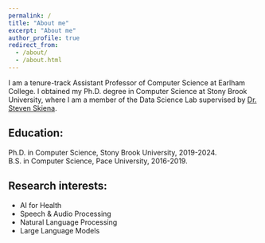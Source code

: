 ```yaml
---
permalink: /
title: "About me"
excerpt: "About me"
author_profile: true
redirect_from: 
  - /about/
  - /about.html
---
```


I am a tenure-track Assistant Professor of Computer Science at Earlham College. I obtained my Ph.D. degree in Computer Science at Stony Brook University, where I am a member of the Data Science Lab supervised by <a href="https://www3.cs.stonybrook.edu/~skiena/" target="_blank">Dr. Steven Skiena</a>.

<h2>Education:</h2>
Ph.D. in Computer Science, Stony Brook University, 2019-2024. <br>
B.S. in Computer Science, Pace University, 2016-2019.

<h2>Research interests:</h2>
<ul>
  <li>AI for Health</li>
  <li>Speech & Audio Processing</li>
  <li>Natural Language Processing</li>
  <li>Large Language Models</li>
</ul>
